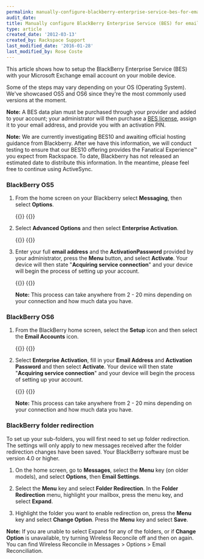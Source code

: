```yaml
---
permalink: manually-configure-blackberry-enterprise-service-bes-for-email-hosted-on-exchange/
audit_date:
title: Manually configure BlackBerry Enterprise Service (BES) for email hosted on Exchange
type: article
created_date: '2012-03-13'
created_by: Rackspace Support
last_modified_date: '2016-01-28'
last_modified_by: Rose Coste
---
```


This article shows how to setup the BlackBerry
Enterprise Service (BES) with your Microsoft Exchange email account on
your mobile device.

Some of the steps may vary depending on your OS (Operating
System). We've showcased OS5 and OS6 since they're the most commonly used
versions at the moment.

**Note:** A BES data plan must be purchased through your provider and
added to your account; your administrator will then purchase a [BES
license](/how-to/add-an-activesync-or-bes-license),
assign it to your email address, and provide you with an activation PIN.

**Note:** We are currently investigating BES10 and awaiting
official hosting guidance from Blackberry. After we have this information,
we will conduct testing to ensure that our BES10 offering provides the
Fanatical Experience&trade; you expect from Rackspace. To date, Blackberry has not
released an estimated date to distribute this information. In the
meantime, please feel free to continue using ActiveSync.

### BlackBerry OS5

1. From the home screen on your Blackberry select
   **Messaging**, then select **Options**.

   {{<image src="EABlackBerryBES.png" alt="" title="">}}
   {{<image src="EABlackBerryBES2.png" alt="" title="">}}

2. Select **Advanced Options** and then select **Enterprise
   Activation**.

   {{<image src="EABlackBerryBES3.png" alt="" title="">}}
   {{<image src="EABlackBerryBES4.png" alt="" title="">}}

3. Enter your full **email address** and the
   **ActivationPassword** provided by your administrator,
   press the **Menu** button, and select
   **Activate**. Your device will then state
   "**Acquiring service connection**" and your device will
   begin the process of setting up your account.

   {{<image src="EABlackBerryBES5.png" alt="" title="">}}
   {{<image src="EABlackBerryBES6.png" alt="" title="">}}

   **Note:** This process can take anywhere from 2 - 20 mins depending on
   your connection and how much data you have.

### BlackBerry OS6

1. From the BlackBerry home screen, select the
   **Setup** icon and then select the **Email
   Accounts** icon.

   {{<image src="EABlackBerryBES7.png" alt="" title="">}}
   {{<image src="EABlackBerryBES8.png" alt="" title="">}}

2. Select **Enterprise Activation**, fill in your
   **Email Address** and **Activation Password**
   and then select **Activate**. Your device will then state
   "**Acquiring service connection**" and your device will
   begin the process of setting up your account.

   {{<image src="EABlackBerryBES9.png" alt="" title="">}}
   {{<image src="EABlackBerryBES10.png" alt="" title="">}}

   **Note:** This process can take anywhere from 2 - 20 mins depending on
   your connection and how much data you have.

### BlackBerry folder redirection

To set up your sub-folders, you will first need to set up folder
redirection. The settings will only apply to new messages received after
the folder redirection changes have been saved. Your BlackBerry software
must be version 4.0 or higher.

1. On the home screen, go to **Messages**, select the
   **Menu** key (on older models), and select **Options**,
   then **Email Settings**.

2. Select the **Menu** key and select **Folder
   Redirection**. In the **Folder Redirection** menu, highlight your
   mailbox, press the menu key, and select **Expand**.

3. Highlight the folder you want to enable redirection on, press
   the **Menu** key and select **Change Option**. Press the
   **Menu** key and select **Save**.

**Note:** If you are unable to select Expand for any of the folders, or
if **Change Option** is unavailable, try turning Wireless Reconcile off and
then on again. You can find Wireless Reconcile in Messages &gt; Options
&gt; Email Reconciliation.
